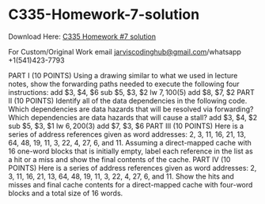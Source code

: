 # C335-Homework-7-solution

Download Here: [C335 Homework #7 solution](https://jarviscodinghub.com/assignment/c335-homework-7-solution/)

For Custom/Original Work email jarviscodinghub@gmail.com/whatsapp +1(541)423-7793

PART I (10 POINTS)
Using a drawing similar to what we used in lecture notes, show the forwarding paths needed to
execute the following four instructions:
add $3, $4, $6
sub $5, $3, $2
lw $7, 100($5)
add $8, $7, $2
PART II (10 POINTS)
Identify all of the data dependencies in the following code. Which dependencies are data hazards
that will be resolved via forwarding? Which dependencies are data hazards that will cause a stall?
add $3, $4, $2
sub $5, $3, $1
lw $6, 200($3)
add $7, $3, $6
PART III (10 POINTS)
Here is a series of address references given as word addresses: 2, 3, 11, 16, 21, 13, 64, 48, 19, 11,
3, 22, 4, 27, 6, and 11. Assuming a direct-mapped cache with 16 one-word blocks that is initially
empty, label each reference in the list as a hit or a miss and show the final contents of the cache.
PART IV (10 POINTS)
Here is a series of address references given as word addresses: 2, 3, 11, 16, 21, 13, 64, 48, 19, 11,
3, 22, 4, 27, 6, and 11. Show the hits and misses and final cache contents for a direct-mapped
cache with four-word blocks and a total size of 16 words.
